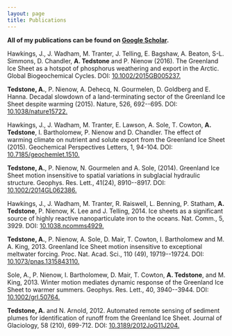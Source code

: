 ```yaml
---
layout: page
title: Publications
---
```


**All of my publications can be found on [Google Scholar](https://scholar.google.co.uk/citations?user=OgaNL1AAAAAJ&hl=en).**
  

Hawkings, J., J. Wadham, M. Tranter, J. Telling, E. Bagshaw, A. Beaton, S-L. Simmons, D. Chandler, **A. Tedstone** and P. Nienow (2016). The Greenland Ice Sheet as a hotspot of phosphorus weathering and export in the Arctic. Global Biogeochemical Cycles. DOI: [10.1002/2015GB005237.](http://dx.doi.org/10.1002/2015GB005237)

**Tedstone, A.**, P. Nienow, A. Dehecq, N. Gourmelen, D. Goldberg and E. Hanna. Decadal slowdown of a land-terminating sector of the Greenland Ice Sheet despite warming (2015). Nature, 526, 692--695. DOI: [10.1038/nature15722.](http://dx.doi.org/10.1038/nature15722)

Hawkings, J., J. Wadham, M. Tranter, E. Lawson, A. Sole, T. Cowton, **A. Tedstone**, I. Bartholomew, P. Nienow and D. Chandler. The effect of warming climate on nutrient and solute export from the Greenland Ice Sheet (2015). Geochemical Perspectives Letters, 1, 94-104. DOI: [10.7185/geochemlet.1510.](http://dx.doi.org/10.7185/geochemlet.1510)

**Tedstone, A.**, P. Nienow, N. Gourmelen and A. Sole, (2014). Greenland Ice Sheet motion insensitive to spatial variations in subglacial hydraulic structure. Geophys. Res. Lett., 41(24), 8910--8917. DOI: [10.1002/2014GL062386.](http://dx.doi.org/10.1002/2014GL062386)

Hawkings, J., J. Wadham, M. Tranter, R. Raiswell, L. Benning, P. Statham, **A. Tedstone**, P. Nienow, K. Lee and J. Telling, 2014. Ice sheets as a significant source of highly reactive nanoparticulate iron to the oceans. Nat. Comm., 5, 3929. DOI: [10.1038.ncomms4929.](http://dx.doi.org/10.1038.ncomms4929)

**Tedstone, A.**, P. Nienow, A. Sole, D. Mair, T. Cowton, I. Bartholomew and M. A. King, 2013.  Greenland Ice Sheet motion insensitive to exceptional meltwater forcing. Proc. Nat. Acad. Sci., 110 (49), 19719--19724. DOI: [10.1073/pnas.1315843110.](http://dx.doi.org/10.1073/pnas.1315843110)

Sole, A., P. Nienow, I. Bartholomew, D. Mair, T. Cowton, **A. Tedstone**, and M. King, 2013. Winter motion mediates dynamic response of the Greenland Ice Sheet to warmer summers. Geophys. Res. Lett., 40, 3940--3944. DOI: [10.1002/grl.50764.](http://dx.doi.org/10.1002/grl.50764)

**Tedstone, A.** and N. Arnold, 2012. Automated remote sensing of sediment plumes for identification of runoff from the Greenland Ice Sheet. Journal of Glaciology, 58 (210), 699-712. DOI: [10.3189/2012JoG11J204.](http://dx.doi.org/10.3189/2012JoG11J204)
